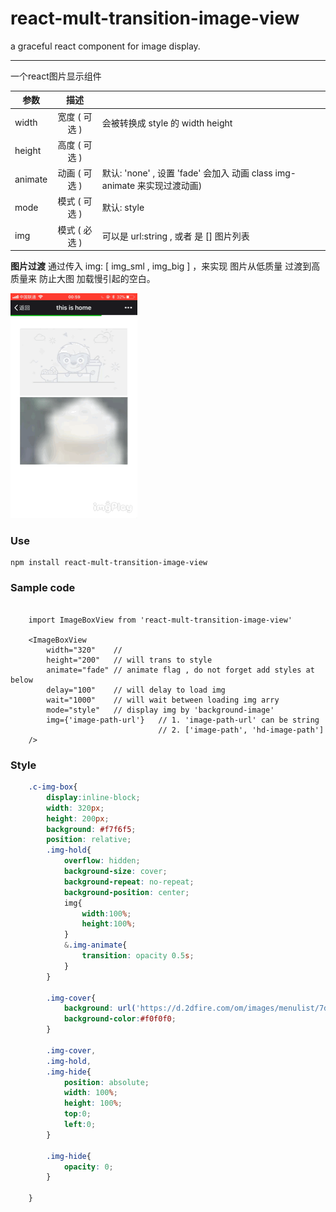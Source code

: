 # react-mult-transition-image-view

a graceful react component for image display.

----
一个react图片显示组件

| 参数 | 描述 | |    
| ------------- |:-------------:| :----- |
| width | 宽度 ( 可选 ) |  会被转换成 style 的 width height  |  
| height | 高度 ( 可选 )  | |
| animate | 动画 ( 可选 )  | 默认: 'none' , 设置 'fade'  会加入 动画 class img-animate 来实现过渡动画) |
| mode | 模式 ( 可选 ) | 默认: style |
| img | 模式 ( 必选 ) | 可以是 url:string , 或者 是 [] 图片列表 |

**图片过渡**
 通过传入 img: [ img_sml , img_big ] ，来实现 图片从低质量 过渡到高质量来 防止大图 加载慢引起的空白。

![加载截图](https://raw.githubusercontent.com/qilei0529/react-mult-transition-image-view/edb9aeb4520bac40106cd4cdeab2b72c727181d2/src/shot.gif)

### Use

    npm install react-mult-transition-image-view

### Sample code

```` react jsx
    
    import ImageBoxView from 'react-mult-transition-image-view'

    <ImageBoxView
        width="320"    // 
        height="200"   // will trans to style
        animate="fade" // animate flag , do not forget add styles at below
        delay="100"    // will delay to load img
        wait="1000"    // will wait between loading img arry
        mode="style"   // display img by 'background-image'
        img={'image-path-url'}   // 1. 'image-path-url' can be string 
                                 // 2. ['image-path', 'hd-image-path']
    />
````



### Style

```` css 
    .c-img-box{
        display:inline-block;
        width: 320px;
        height: 200px;
        background: #f7f6f5;
        position: relative;
        .img-hold{
            overflow: hidden;
            background-size: cover;
            background-repeat: no-repeat;
            background-position: center;
            img{
                width:100%;
                height:100%;
            }
            &.img-animate{
                transition: opacity 0.5s;
            }
        }
        
        .img-cover{
            background: url('https://d.2dfire.com/om/images/menulist/7deb58da.default.png') no-repeat center/300px;
            background-color:#f0f0f0;
        }
        
        .img-cover,
        .img-hold,
        .img-hide{
            position: absolute;
            width: 100%;
            height: 100%;
            top:0;
            left:0;
        }
        
        .img-hide{
            opacity: 0;
        }
        
    }
````
